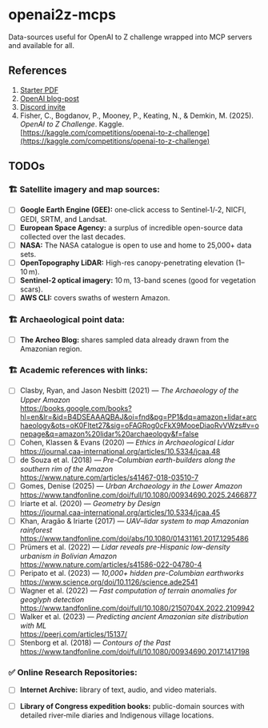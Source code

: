 # openai2z-mcps
Data-sources useful for OpenAI to Z challenge wrapped into MCP servers and available for all.

## References
1. [Starter PDF](https://cdn.openai.com/pdf/a9455c3b-c6e1-49cf-a5cc-c40ed07c0b9f/starter-pack-openai-to-z-challenge.pdf)
2. [OpenAI blog-post](https://openai.com/openai-to-z-challenge/)
3. [Discord invite](https://discord.gg/TEfk6NbgxF)
4. Fisher, C., Bogdanov, P., Mooney, P., Keating, N., & Demkin, M. (2025). *OpenAI to Z Challenge*. Kaggle. [https://kaggle.com/competitions/openai-to-z-challenge](https://kaggle.com/competitions/openai-to-z-challenge)

## TODOs

### 🏗️ Satellite imagery and map sources:
- [ ] **Google Earth Engine (GEE):** one‑click access to Sentinel‑1/‑2, NICFI, GEDI, SRTM, and Landsat.
- [ ] **European Space Agency:** a surplus of incredible open-source data collected over the last decades.
- [ ] **NASA:** The NASA catalogue is open to use and home to 25,000+ data sets.
- [ ] **OpenTopography LiDAR:** High-res canopy-penetrating elevation (1–10 m).
- [ ] **Sentinel‑2 optical imagery:** 10 m, 13-band scenes (good for vegetation scars).
- [ ] **AWS CLI:** covers swaths of western Amazon.

### 🏗️ Archaeological point data:
- [ ] **The Archeo Blog:** shares sampled data already drawn from the Amazonian region.

### 🏗️ Academic references with links:
- [ ] Clasby, Ryan, and Jason Nesbitt (2021) — *The Archaeology of the Upper Amazon*  
  https://books.google.com/books?hl=en&lr=&id=B4DSEAAAQBAJ&oi=fnd&pg=PP1&dq=amazon+lidar+archaeology&ots=oK0FItet27&sig=oFAGRog0cFkX9MooeDiaoRvVWzs#v=onepage&q=amazon%20lidar%20archaeology&f=false
- [ ] Cohen, Klassen & Evans (2020) — *Ethics in Archaeological Lidar*  
  https://journal.caa-international.org/articles/10.5334/jcaa.48
- [ ] de Souza et al. (2018) — *Pre-Columbian earth-builders along the southern rim of the Amazon*  
  https://www.nature.com/articles/s41467-018-03510-7
- [ ] Gomes, Denise (2025) — *Urban Archaeology in the Lower Amazon*  
  https://www.tandfonline.com/doi/full/10.1080/00934690.2025.2466877
- [ ] Iriarte et al. (2020) — *Geometry by Design*  
  https://journal.caa-international.org/articles/10.5334/jcaa.45
- [ ] Khan, Aragão & Iriarte (2017) — *UAV–lidar system to map Amazonian rainforest*  
  https://www.tandfonline.com/doi/abs/10.1080/01431161.2017.1295486
- [ ] Prümers et al. (2022) — *Lidar reveals pre-Hispanic low-density urbanism in Bolivian Amazon*  
  https://www.nature.com/articles/s41586-022-04780-4
- [ ] Peripato et al. (2023) — *10,000+ hidden pre-Columbian earthworks*  
  https://www.science.org/doi/10.1126/science.ade2541
- [ ] Wagner et al. (2022) — *Fast computation of terrain anomalies for geoglyph detection*  
  https://www.tandfonline.com/doi/full/10.1080/2150704X.2022.2109942
- [ ] Walker et al. (2023) — *Predicting ancient Amazonian site distribution with ML*  
  https://peerj.com/articles/15137/
- [ ] Stenborg et al. (2018) — *Contours of the Past*  
  https://www.tandfonline.com/doi/full/10.1080/00934690.2017.1417198

### ✅ Online Research Repositories:
- [ ] **Internet Archive:** library of text, audio, and video materials.
- [ ] **Library of Congress expedition books:** public-domain sources with detailed river‑mile diaries and Indigenous village locations.

